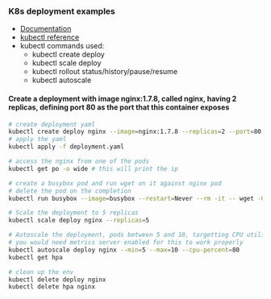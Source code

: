 ### K8s deployment examples
* [Documentation](https://kubernetes.io/docs/concepts/workloads/controllers/deployment/)
* [kubectl reference](https://kubernetes.io/docs/reference/generated/kubectl/kubectl-commands#-em-deployment-em-)
* kubectl commands used:
    - kubectl create deploy
    - kubectl scale deploy
    - kubectl rollout status/history/pause/resume
    - kubectl autoscale

#### Create a deployment with image nginx:1.7.8, called nginx, having 2 replicas, defining port 80 as the port that this container exposes

```bash
# create deployment yaml
kubectl create deploy nginx --image=nginx:1.7.8 --replicas=2 --port=80 -o yaml > deployment.yaml
# apply the yaml
kubectl apply -f deployment.yaml

# access the nginx from one of the pods
kubectl get po -o wide # this will print the ip

# create a busybox pod and run wget on it against nginx pod
# delete the pod on the completion
kubectl run busybox --image=busybox --restart=Never --rm -it -- wget -O- http://172.17.0.4

# Scale the deployment to 5 replicas
kubectl scale deploy nginx --replicas=5

# Autoscale the deployment, pods between 5 and 10, targetting CPU utilization at 80%
# you would need metrics server enabled for this to work properly
kubectl autoscale deploy nginx --min=5 --max=10 --cpu-percent=80
kubectl get hpa 

# clean up the env
kubectl delete deploy nginx
kubectl delete hpa nginx
```

